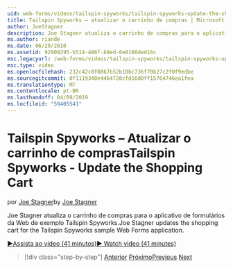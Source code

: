 ```yaml
---
uid: web-forms/videos/tailspin-spyworks/tailspin-spyworks-update-the-shopping-cart
title: Tailspin Spyworks – atualizar o carrinho de compras | Microsoft Docs
author: JoeStagner
description: Joe Stagner atualiza o carrinho de compras para o aplicativo de formulários da Web de exemplo Tailspin Spyworks.
ms.author: riande
ms.date: 06/29/2010
ms.assetid: 92909295-b514-486f-b9ed-0e0100ded16c
msc.legacyurl: /web-forms/videos/tailspin-spyworks/tailspin-spyworks-update-the-shopping-cart
msc.type: video
ms.openlocfilehash: 232c42c8f0867b52b10bc736f70b27c2f0f9edbe
ms.sourcegitcommit: 0f1119340e4464720cfd16d0ff15764746ea1fea
ms.translationtype: MT
ms.contentlocale: pt-BR
ms.lasthandoff: 04/09/2019
ms.locfileid: "59405541"
---
```

# <a name="tailspin-spyworks---update-the-shopping-cart"></a><span data-ttu-id="2bab8-103">Tailspin Spyworks – Atualizar o carrinho de compras</span><span class="sxs-lookup"><span data-stu-id="2bab8-103">Tailspin Spyworks - Update the Shopping Cart</span></span>

<span data-ttu-id="2bab8-104">por [Joe Stagner](https://github.com/JoeStagner)</span><span class="sxs-lookup"><span data-stu-id="2bab8-104">by [Joe Stagner](https://github.com/JoeStagner)</span></span>

<span data-ttu-id="2bab8-105">Joe Stagner atualiza o carrinho de compras para o aplicativo de formulários da Web de exemplo Tailspin Spyworks.</span><span class="sxs-lookup"><span data-stu-id="2bab8-105">Joe Stagner updates the shopping cart for the Tailspin Spyworks sample Web Forms application.</span></span>

[<span data-ttu-id="2bab8-106">&#9654;Assista ao vídeo (41 minutos)</span><span class="sxs-lookup"><span data-stu-id="2bab8-106">&#9654; Watch video (41 minutes)</span></span>](https://channel9.msdn.com/Blogs/ASP-NET-Site-Videos/tailspin-spyworks-update-the-shopping-cart)

> [!div class="step-by-step"]
> <span data-ttu-id="2bab8-107">[Anterior](tailspin-spyworks-display-shopping-cart.md)
> [Próximo](tailspin-spyworks-migrate-the-shopping-cart.md)</span><span class="sxs-lookup"><span data-stu-id="2bab8-107">[Previous](tailspin-spyworks-display-shopping-cart.md)
[Next](tailspin-spyworks-migrate-the-shopping-cart.md)</span></span>
